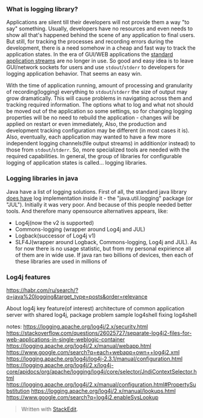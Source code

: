### What is logging library?

Applications are silent till their developers will not provide them a way "to say" something. Usually, developers have no resources and even needs to show all that's happened behind the scene of any application to final users. But still, for tracking the processes and recording errors during the development, there is a need somehow in a cheap and fast way to track the application states. In the era of GUI/WEB applications the [standard application streams](https://en.wikipedia.org/wiki/Standard_streams) are no longer in use. So good and easy idea is to leave GUI/network sockets for users and use `stdout`/`stderr` to developers for logging application behavior. That seems an easy win.

With the time of application running, amount of processing and granularity of recording(logging) everything to `stdout`/`stderr`  the size of output may grow dramatically. This will cause problems in navigating across them and tracking required information. The options what to log and what not should be moved out of the application so some settings, so for changing logging properties will be no need to rebuild the application - changes will be applied on restart or even immediately, Also, the production and development tracking configuration may be different (in most cases it is). Also, eventually, each application may wanted to have a few more independent logging channels(file output streams) in addition(or instead) to those from `stdout`/`stderr`.
So, more specialized tools are needed with the required capabilities. In general, the group of libraries for configurable logging of application states is called... logging libraries. 

### Logging libraries in java
Java have a list of logging solutions. 
First of all, the standard java library [does have](https://docs.oracle.com/javase/10/core/java-logging-overview.htm) log implementation inside it - the "java.util.logging" package (or "JUL"). Initially it was very poor. And because of this people needed better tools. And therefore many opensource alternatives appears, like:
 - Log4j(now the v2 is supported)
 - Commons-logging (wrapper around Log4j and JUL)
 - Logback(successor of Log4j v1)
 - SLF4J(wrapper around Logback, Commons-logging, Log4j and JUL).
As for now there is no usage statistic, but from my personal expirience all of them are in wide use. If java ran two billions of devices, then each of these libraries are used in millions of

### Log4j features


 https://habr.com/ru/search/?q=java%20logging&target_type=posts&order=relevance


About log4j
key feature(of interest)
architecture of common application server with shared log4j, package problem
sample
log4shell
fixing log4shell


notes:
https://logging.apache.org/log4j/2.x/security.html
https://stackoverflow.com/questions/26025727/separate-log4j2-files-for-web-applications-in-single-weblogic-container
https://logging.apache.org/log4j/2.x/manual/webapp.html
https://www.google.com/search?q=each+webapp+own++log4j2.xml
https://logging.apache.org/log4j/log4j-2.3.1/manual/configuration.html
https://logging.apache.org/log4j/2.x/log4j-core/apidocs/org/apache/logging/log4j/core/selector/JndiContextSelector.html
https://logging.apache.org/log4j/2.x/manual/configuration.html#PropertySubstitution
https://logging.apache.org/log4j/2.x/manual/lookups.html
https://www.google.com/search?q=log4j2.enableSysLookup








> Written with [StackEdit](https://stackedit.io/).
<!--stackedit_data:
eyJoaXN0b3J5IjpbMTM0OTIxNzE1LC0yMDQxOTQ0MzEsMTAyMD
g5ODc4NSwxMDY5ODM3NzQsMTMzNzM5NTA5NiwxMTY5NjcwMzUy
LC04ODAwMjcwOTcsMTY3OTIyNTkwNywtMTA5NzkyODg4OCw2Mj
Q5MDQ3MzVdfQ==
-->
